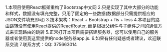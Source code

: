 1.本项目使用React框架重构了Bootstrap中文网
2.只是实现了其中大部分的功能和样式，数据没有填充完整，只用了固定的一些数据(数据部分只需提供相应的JSON文件填充即可)
3.技术架构：React + Bootstrap + fis + less
4.本项目的路由跳转没有使用React提供的ReactRouter, 而是根据父组件与子组件之间的通信方式来实现路由的跳转
5.正常打开本项目需要搭建服务器，您可以使用自己的服务器或者使用我这里提供的node服务器app.js.
6.如果有任何疑惑或者建议，欢迎联系交流
7.联系方式：QQ: 375663014

